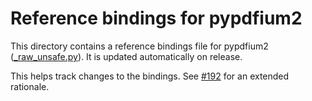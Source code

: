 <!-- SPDX-FileCopyrightText: 2023 geisserml <geisserml@gmail.com> -->
<!-- SPDX-License-Identifier: CC-BY-4.0 -->

# Reference bindings for pypdfium2

[#192]: https://github.com/pypdfium2-team/pypdfium2/issues/192

This directory contains a reference bindings file for pypdfium2 ([_raw_unsafe.py](./_raw_unsafe.py)).
It is updated automatically on release.

This helps track changes to the bindings. See [#192] for an extended rationale.
